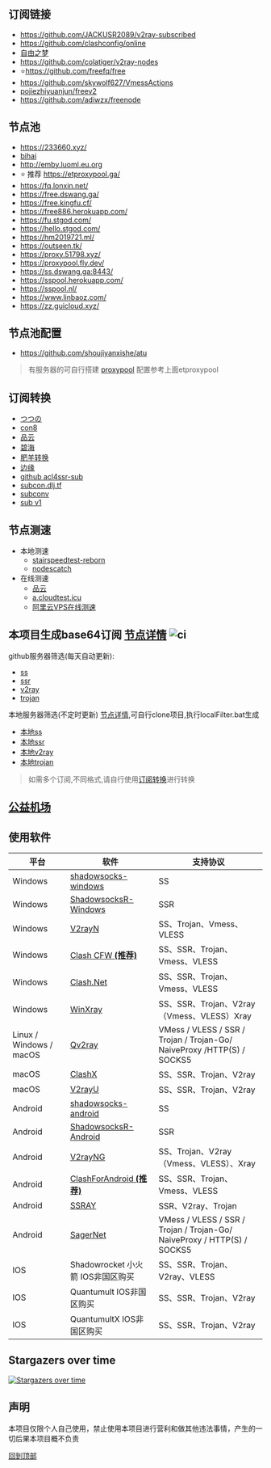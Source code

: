 ## <span id="top">订阅链接</span>

- https://github.com/JACKUSR2089/v2ray-subscribed
- https://github.com/clashconfig/online
- [自由之梦](https://github.com/zyzmzyz/free-nodes)
- https://github.com/colatiger/v2ray-nodes
- :star:https://github.com/freefq/free
- https://github.com/skywolf627/VmessActions
- [pojiezhiyuanjun/freev2](https://github.com/pojiezhiyuanjun/freev2)
- https://github.com/adiwzx/freenode

## 节点池

- https://233660.xyz/
- [bihai](https://proxies.bihai.cf)
- http://emby.luoml.eu.org
- :star: 推荐​ https://etproxypool.ga/
- https://fq.lonxin.net/
- https://free.dswang.ga/
- https://free.kingfu.cf/
- https://free886.herokuapp.com/
- https://fu.stgod.com/
- https://hello.stgod.com/
- https://hm2019721.ml/
- https://outseen.tk/
- https://proxy.51798.xyz/
- https://proxypool.fly.dev/
- https://ss.dswang.ga:8443/
- https://sspool.herokuapp.com/
- https://sspool.nl/
- https://www.linbaoz.com/
- https://zz.guicloud.xyz/

## 节点池配置

- https://github.com/shoujiyanxishe/atu

> 有服务器的可自行搭建 [proxypool](https://github.com/Leon406/proxypool)  配置参考上面etproxypool

## <span id="subCon">订阅转换</span>

- [つつの]( https://sub.tsutsu.cc/)
- [con8](https://www.con8.tk/)
- [品云](https://id9.cc/)
- [碧海](https://sub.bihai.ml/)
- [肥羊转换](https://sub.mcwy.cloud/)
- [边缘]( https://bianyuan.xyz/)
- [github acl4ssr-sub](https://acl4ssr-sub.github.io/)
- [subcon.dlj.tf](https://subcon.dlj.tf/)
- [subconv](https://subconv.ml/)
- [sub v1](https://sub.v1.mk/)

## 节点测速

- 本地测速
    - [stairspeedtest-reborn](https://github.com/tindy2013/stairspeedtest-reborn)
    - [nodescatch](https://bit.ly/nodescatch101) 
- 在线测速
    - [品云](http://gz.cloudtest.cc/)
    - [a.cloudtest.icu](http://a.cloudtest.icu/)
    - [阿里云VPS在线测速](http://us-or-cera-2.natfrp.cloud:10543/)

## 本项目生成base64订阅 [节点详情](./sub/info.md)  ![ci](https://github.com/wangyingbo/YBSub/actions/workflows/ci.yml/badge.svg)

github服务器筛选(每天自动更新):

- [ss](https://raw.fastgit.org/wangyingbo/YBSub/master/sub/share/ss)
- [ssr](https://raw.fastgit.org/wangyingbo/YBSub/master/sub/share/ssr)
- [v2ray](https://raw.fastgit.org/wangyingbo/YBSub/master/sub/share/v2)
- [trojan](https://raw.fastgit.org/wangyingbo/YBSub/master/sub/share/tr)

本地服务器筛选(不定时更新)  [节点详情](./sub/info2.md),可自行clone项目,执行localFilter.bat生成

- [本地ss](https://raw.fastgit.org/wangyingbo/YBSub/master/sub/share/private/ss)
- [本地ssr](https://raw.fastgit.org/wangyingbo/YBSub/master/sub/share/private/ssr)
- [本地v2ray](https://raw.fastgit.org/wangyingbo/YBSub/master/sub/share/private/v2)
- [本地trojan](https://raw.fastgit.org/wangyingbo/YBSub/master/sub/share/private/tr)

> 如需多个订阅,不同格式,请自行使用[订阅转换](#subCon)进行转换



## [公益机场](公益机场.md)

## 使用软件

| 平台                    | 软件                                                         | 支持协议                                                     |
| ----------------------- | ------------------------------------------------------------ | ------------------------------------------------------------ |
| Windows                 | [shadowsocks-windows](https://github.com/shadowsocks/shadowsocks-windows/releases) | SS                                                           |
| Windows                 | [ShadowsocksR-Windows](https://github.com/HMBSbige/ShadowsocksR-Windows/releases) | SSR                                                          |
| Windows                 | [V2rayN](https://github.com/2dust/v2rayN/releases)           | SS、Trojan、Vmess、VLESS                                     |
| Windows                 | [Clash CFW  **(推荐)**](https://github.com/Fndroid/clash_for_windows_pkg/releases) | SS、SSR、Trojan、Vmess、VLESS                                |
| Windows                 | [Clash.Net](https://github.com/ClashDotNetFramework/ClashDotNetFramework/releases/) | SS、SSR、Trojan、Vmess、VLESS                                |
| Windows                 | [WinXray](https://github.com/TheMRLL/winxray/releases)       | SS、SSR、Trojan、V2ray（Vmess、VLESS）Xray                   |
| Linux / Windows / macOS | [Qv2ray](https://github.com/Qv2ray/Qv2ray/releases)          | VMess / VLESS / SSR / Trojan / Trojan-Go/ NaiveProxy /HTTP(S) / SOCKS5 |
| macOS                   | [ClashX](https://github.com/yichengchen/clashX/releases)     | SS、SSR、Trojan、V2ray                                       |
| macOS                   | [V2rayU](https://github.com/yanue/V2rayU/releases)           | SS、SSR、Trojan、V2ray                                       |
| Android                 | [shadowsocks-android](https://github.com/shadowsocks/shadowsocks-android/releases) | SS                                                           |
| Android                 | [ShadowsocksR-Android](https://github.com/HMBSbige/ShadowsocksR-Android/releases) | SSR                                                          |
| Android                 | [V2rayNG](https://github.com/2dust/v2rayNG/releases)         | SS、Trojan、V2ray（Vmess、VLESS）、Xray                      |
| Android                 | [ClashForAndroid  **(推荐)**](https://github.com/Kr328/ClashForAndroid/releases) | SS、SSR、Trojan、Vmess、VLESS                                |
| Android                 | [SSRAY](https://github.com/xxf098/shadowsocksr-v2ray-trojan-android/releases) | SSR、V2ray、Trojan                                           |
| Android                 | [SagerNet](https://github.com/SagerNet/SagerNet/releases)    | VMess / VLESS / SSR / Trojan / Trojan-Go/ NaiveProxy / HTTP(S) / SOCKS5 |
| IOS                     | Shadowrocket 小火箭 IOS非国区购买                           | SS、SSR、Trojan、V2ray、VLESS                                |
| IOS                     | Quantumult  IOS非国区购买                                    | SS、SSR、Trojan、V2ray                                       |
| IOS                     | QuantumultX  IOS非国区购买                                   | SS、SSR、Trojan、V2ray                                       |



## Stargazers over time

[![Stargazers over time](https://starchart.cc/Leon406/Sub.svg)](https://starchart.cc/Leon406/Sub)

## 声明

本项目仅限个人自己使用，禁止使用本项目进行营利和做其他违法事情，产生的一切后果本项目概不负责

[回到顶部](#top)

